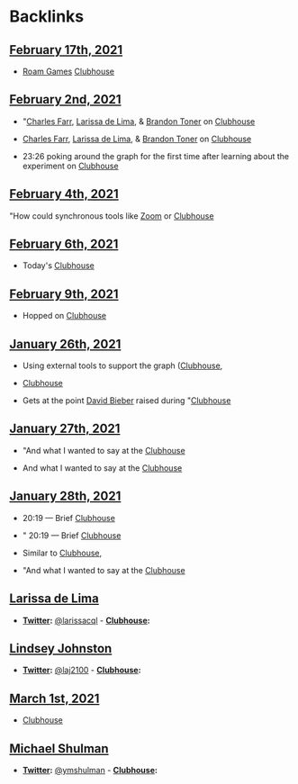 
# Backlinks
## [February 17th, 2021](<February 17th, 2021.md>)
- [Roam Games](<Roam Games.md>) [Clubhouse](<Clubhouse.md>)

## [February 2nd, 2021](<February 2nd, 2021.md>)
- "[Charles Farr](<Charles Farr.md>), [Larissa de Lima](<Larissa de Lima.md>), & [Brandon Toner](<Brandon Toner.md>) on [Clubhouse](<Clubhouse.md>)

- [Charles Farr](<Charles Farr.md>), [Larissa de Lima](<Larissa de Lima.md>), & [Brandon Toner](<Brandon Toner.md>) on [Clubhouse](<Clubhouse.md>)

- 23:26 poking around the graph for the first time after learning about the experiment on [Clubhouse](<Clubhouse.md>)

## [February 4th, 2021](<February 4th, 2021.md>)
"How could synchronous tools like [Zoom](<Zoom.md>) or [Clubhouse](<Clubhouse.md>)

## [February 6th, 2021](<February 6th, 2021.md>)
- Today's [Clubhouse](<Clubhouse.md>)

## [February 9th, 2021](<February 9th, 2021.md>)
- Hopped on [Clubhouse](<Clubhouse.md>)

## [January 26th, 2021](<January 26th, 2021.md>)
- Using external tools to support the graph ([Clubhouse](<Clubhouse.md>),

- [Clubhouse](<Clubhouse.md>)

- Gets at the point [David Bieber](<David Bieber.md>) raised during "[Clubhouse](<Clubhouse.md>)

## [January 27th, 2021](<January 27th, 2021.md>)
- "And what I wanted to say at the [Clubhouse](<Clubhouse.md>)

- And what I wanted to say at the [Clubhouse](<Clubhouse.md>)

## [January 28th, 2021](<January 28th, 2021.md>)
-  20:19 — Brief [Clubhouse](<Clubhouse.md>)

- " 20:19 — Brief [Clubhouse](<Clubhouse.md>)

- Similar to [Clubhouse](<Clubhouse.md>),

- "And what I wanted to say at the [Clubhouse](<Clubhouse.md>)

## [Larissa de Lima](<Larissa de Lima.md>)
- **[Twitter](<Twitter.md>):** [@larissacql](https://twitter.com/larissacql)
        - **[Clubhouse](<Clubhouse.md>):**

## [Lindsey Johnston](<Lindsey Johnston.md>)
- **[Twitter](<Twitter.md>):** [@laj2100](https://twitter.com/laj2100)
        - **[Clubhouse](<Clubhouse.md>):**

## [March 1st, 2021](<March 1st, 2021.md>)
- [Clubhouse](<Clubhouse.md>)

## [Michael Shulman](<Michael Shulman.md>)
- **[Twitter](<Twitter.md>):** [@ymshulman](https://twitter.com/ymshulman)
        - **[Clubhouse](<Clubhouse.md>):**

